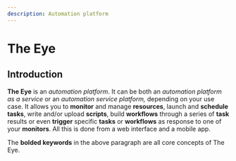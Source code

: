 ```yaml
---
description: Automation platform
---
```


# The Eye

## Introduction

**The Eye** is an _automation platform_. It can be both an _automation platform as a service_ or an _automation service platform,_ depending on your use case. It allows you to **monitor** and manage **resources**, launch and **schedule** **tasks**, write and/or upload **scripts**, build **workflows** through a series of **task** results or even **trigger** specific **tasks** or **workflows** as response to one of your **monitors**. All this is done from a web interface and a mobile app.

The **bolded keywords** in the above paragraph are all core concepts of The Eye.

